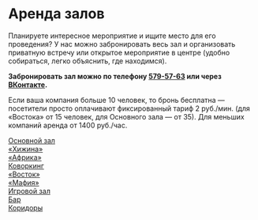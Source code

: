 # Аренда залов

Планируете интересное мероприятие и ищите место для его проведения? У нас можно забронировать весь зал и организовать приватную встречу или открытое мероприятие в центре (удобно собираться, легко объяснить, где находимся).

**Забронировать зал можно по телефону <a href="tel:+78125795763">579-57-63</a> или через [ВКонтакте](//vk.com/gim1281604).**

Если ваша компания больше 10 человек, то бронь бесплатна — посетители просто оплачивают фиксированный тариф 2 руб./мин. (для «Востока» от 15 человек, для Основного зала — от 35). Для меньших компаний аренда от 1400 руб./час.

<div class="row">
  <div class="col-sm-4">
    <a href="#" class="thumbnail">
      <img src="http://placehold.it/450x350" class="img-responsive" alt="">
      <div class="caption text-xs-center">
        Основной зал
      </div>
    </a>
  </div>
  <div class="col-sm-4">
    <a href="#" class="thumbnail">
      <img src="http://placehold.it/450x350" class="img-responsive" alt="">
      <div class="caption text-xs-center">
        «Хижина»
      </div>
    </a>
  </div>
  <div class="col-sm-4">
    <a href="#" class="thumbnail">
      <img src="http://placehold.it/450x350" class="img-responsive" alt="">
      <div class="caption text-xs-center">
        «Африка»
      </div>
    </a>
  </div>
</div>
<div class="row">
  <div class="col-sm-4">
    <a href="#" class="thumbnail">
      <img src="http://placehold.it/450x350" class="img-responsive" alt="">
      <div class="caption text-xs-center">
        Коворкинг
      </div>
    </a>
  </div>
  <div class="col-sm-4">
    <a href="#" class="thumbnail">
      <img src="http://placehold.it/450x350" class="img-responsive" alt="">
      <div class="caption text-xs-center">
        «Восток»
      </div>
    </a>
  </div>
  <div class="col-sm-4">
    <a href="#" class="thumbnail">
      <img src="http://placehold.it/450x350" class="img-responsive" alt="">
      <div class="caption text-xs-center">
        «Мафия»
      </div>
    </a>
  </div>
</div>
<div class="row">
  <div class="col-sm-4">
    <a href="#" class="thumbnail">
      <img src="http://placehold.it/450x350" class="img-responsive" alt="">
      <div class="caption text-xs-center">
        Игровой зал
      </div>
    </a>
  </div>
  <div class="col-sm-4">
    <a href="#" class="thumbnail">
      <img src="http://placehold.it/450x350" class="img-responsive" alt="">
      <div class="caption text-xs-center">
        Бар
      </div>
    </a>
  </div>
  <div class="col-sm-4">
    <a href="#" class="thumbnail">
      <img src="http://placehold.it/450x350" class="img-responsive" alt="">
      <div class="caption text-xs-center">
        Коридоры
      </div>
    </a>
  </div>
</div>